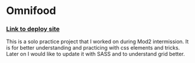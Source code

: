 # Omnifood

### [Link to deploy site](https://yiranli624.github.io/Omnifood/)

This is a solo practice project that I worked on during Mod2 intermission. It is for better understanding and practicing with css elements and tricks. Later on I would like to update it with SASS and to understand grid better.

